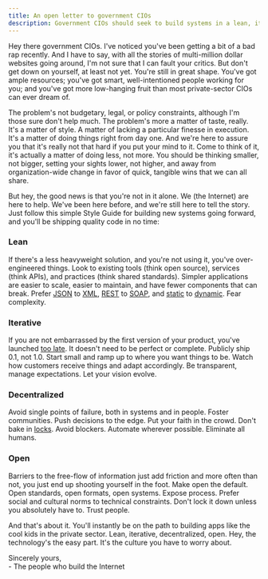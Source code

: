 ```yaml
---
title: An open letter to government CIOs
description: Government CIOs should seek to build systems in a lean, iterative, decentralized, and open way
---
```


Hey there government CIOs. I've noticed you've been getting a bit of a bad rap recently. And I have to say, with all the stories of multi-million dollar websites going around, I'm not sure that I can fault your critics. But don't get down on yourself, at least not yet. You're still in great shape. You've got ample resources; you've got smart, well-intentioned people working for you; and you've got more low-hanging fruit than most private-sector CIOs can ever dream of.

The problem's not budgetary, legal, or policy constraints, although I'm those sure don't help much. The problem's more a matter of taste, really. It's a matter of style. A matter of lacking a particular finesse in execution. It's a matter of doing things right from day one. And we're here to assure you that it's really not that hard if you put your mind to it. Come to think of it, it's actually a matter of doing less, not more. You should be thinking smaller, not bigger, setting your sights lower, not higher, and away from organization-wide change in favor of quick, tangible wins that we can all share.

But hey, the good news is that you're not in it alone. We (the Internet) are here to help. We've been here before, and we're still here to tell the story. Just follow this simple Style Guide for building new systems going forward, and you'll be shipping quality code in no time:

### Lean

If there's a less heavyweight solution, and you're not using it, you've over-engineered things. Look to existing tools (think open source), services (think APIs), and practices (think shared standards). Simpler applications are easier to scale, easier to maintain, and have fewer components that can break. Prefer [JSON](http://jsonapi.org/) to [XML](http://www.codinghorror.com/blog/2008/05/xml-the-angle-bracket-tax.html), [REST](https://github.com/whitehouse/api-standards#pragmatic-rest) to [SOAP](http://en.wikipedia.org/wiki/SOAP), and [static](http://jekyllrb.com) to [dynamic](https://ben.balter.com/2012/10/01/welcome-to-the-post-cms-world/). Fear complexity.

### Iterative

If you are not embarrassed by the first version of your product, you've launched [too late](http://www.businessinsider.com/the-iterate-fast-and-release-often-philosophy-of-entrepreneurship-2009-11#ixzz2U7lGAS2A). It doesn't need to be perfect or complete. Publicly ship 0.1, not 1.0. Start small and ramp up to where you want things to be. Watch how customers receive things and adapt accordingly. Be transparent, manage expectations. Let your vision evolve.

### Decentralized

Avoid single points of failure, both in systems and in people. Foster communities. Push decisions to the edge. Put your faith in the crowd. Don't bake in <a href="http://en.wikipedia.org/wiki/Lock_(computer_science)">locks</a>. Avoid blockers. Automate wherever possible. Eliminate all humans.

### Open

Barriers to the free-flow of information just add friction and more often than not, you just end up shooting yourself in the foot. Make open the default. Open standards, open formats, open systems. Expose process. Prefer social and cultural norms to technical constraints. Don't lock it down unless you absolutely have to. Trust people.

And that's about it. You'll instantly be on the path to building apps like the cool kids in the private sector. Lean, iterative, decentralized, open. Hey, the technology's the easy part. It's the culture you have to worry about.

Sincerely yours,<br />
\- The people who build the Internet
